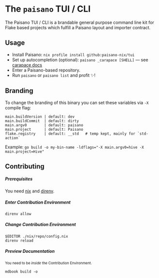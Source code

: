 # The `paisano` TUI / CLI

The Paisano TUI / CLI is a brandable general purpose command line kit for Flake based projects which fulfill a Paisano layout and importer contract.

## Usage

- Install Paisano: `nix profile install github:paisano-nix/tui`
- Set up autocompletion (optional): `paisano _carapace [SHELL]` &mdash; see [carapace docs][carapace-docs]
- Enter a Paisano-based repository.
- Run `paisano` or `paisano list` and profit ✨!

[carapace-docs]: https://rsteube.github.io/carapace/carapace/gen/hiddenSubcommand.html

## Branding

To change the branding of this binary you can set these variables via `-X` compile flag:

```
main.buildVersion | default: dev
main.buildCommit  | default: dirty
main.argv0        | default: paisano
main.project      | default: Paisano
flake.registry    | default: __std   # temp kept, mainly for `std-action`
```

Example: `go build -o my-bin-name -ldflags="-X main.argv0=hive -X main.project=Hive"`

## Contributing

##### Prerequisites

You need [nix](https://nixos.org/download.html) and [direnv](https://direnv.net/).

##### Enter Contribution Environment

```console
direnv allow
```

##### Change Contribution Environment

```console
$EDITOR ./nix/repo/config.nix
direnv reload
```

##### Preview Documentation

<sub>You need to be <i>inside</i> the Contribution Environment.</sub>

```console
mdbook build -o
```
